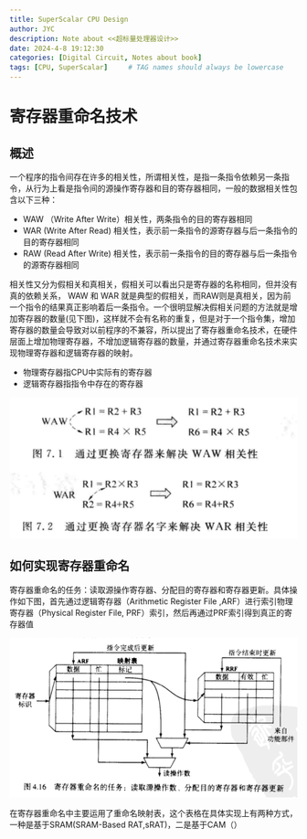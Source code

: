 ```yaml
---
title: SuperScalar CPU Design
author: JYC
description: Note about <<超标量处理器设计>>
date: 2024-4-8 19:12:30 
categories: [Digital Circuit, Notes about book]
tags: [CPU, SuperScalar]     # TAG names should always be lowercase
--- 
```


# 寄存器重命名技术

## 概述

一个程序的指令间存在许多的相关性，所谓相关性，是指一条指令依赖另一条指令，从行为上看是指令间的源操作寄存器和目的寄存器相同，一般的数据相关性包含以下三种： 

-  WAW （Write After Write）相关性，两条指令的目的寄存器相同
-  WAR  (Write After Read) 相关性，表示前一条指令的源寄存器与后一条指令的目的寄存器相同
-  RAW  (Read After Write) 相关性，表示前一条指令的目的寄存器与后一条指令的源寄存器相同

相关性又分为假相关和真相关，假相关可以看出只是寄存器的名称相同，但并没有真的依赖关系， WAW 和 WAR 就是典型的假相关，而RAW则是真相关，因为前一个指令的结果真正影响着后一条指令。一个很明显解决假相关问题的方法就是增加寄存器的数量(见下图)，这样就不会有名称的重复，但是对于一个指令集，增加寄存器的数量会导致对以前程序的不兼容，所以提出了寄存器重命名技术，在硬件层面上增加物理寄存器，不增加逻辑寄存器的数量，并通过寄存器重命名技术来实现物理寄存器和逻辑寄存器的映射。

- 物理寄存器指CPU中实际有的寄存器
- 逻辑寄存器指指令中存在的寄存器

![register rename](../assets/img/Superscalar/Register%20Rename.png)

## 如何实现寄存器重命名

寄存器重命名的任务：读取源操作寄存器、分配目的寄存器和寄存器更新。具体操作如下图，首先通过逻辑寄存器（Arithmetic Register File ,ARF）进行索引物理寄存器（Physical Register File, PRF）索引，然后再通过PRF索引得到真正的寄存器值

![RRE](../assets/img/Superscalar/RRE.png)

在寄存器重命名中主要运用了重命名映射表，这个表格在具体实现上有两种方式，一种是基于SRAM(SRAM-Based RAT,sRAT)，二是基于CAM（）